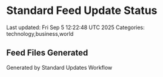 # Standard Feed Update Status
Last updated: Fri Sep  5 12:22:48 UTC 2025
Categories: technology,business,world

## Feed Files Generated

Generated by Standard Updates Workflow
